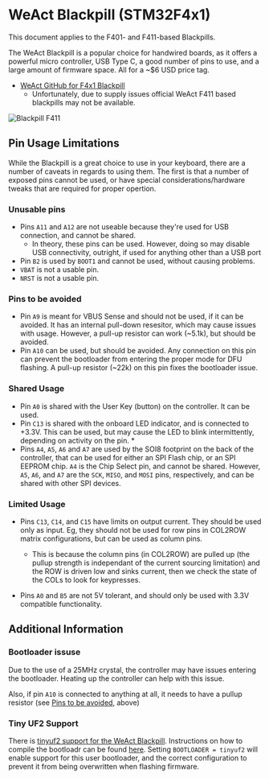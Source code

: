 # WeAct Blackpill (STM32F4x1)

This document applies to the F401- and F411-based Blackpills.

The WeAct Blackpill is a popular choice for handwired boards, as it offers a powerful micro controller, USB Type C, a good number of pins to use, and a large amount of firmware space.  All for a ~$6 USD price tag. 

* [WeAct GitHub for F4x1 Blackpill](https://github.com/WeActStudio/WeActStudio.MiniSTM32F4x1)
  * Unfortunately, due to supply issues official WeAct F411 based blackpills may not be available.

![Blackpill F411](https://i.imgur.com/nCgeolTh.png)


## Pin Usage Limitations

While the Blackpill is a great choice to use in your keyboard, there are a number of caveats in regards to using them.  The first is that a number of exposed pins cannot be used, or have special considerations/hardware tweaks that are required for proper opertion. 

### Unusable pins
* Pins `A11` and `A12` are not useable because they're used for USB connection, and cannot be shared.
  * In theory, these pins can be used.  However, doing so may disable USB connectivity, outright, if used for anything other than a USB port
* Pin `B2` is used by `BOOT1` and cannot be used, without causing problems. 
* `VBAT` is not a usable pin.
* `NRST` is not a usable pin.

### Pins to be avoided
* Pin `A9` is meant for VBUS Sense and should not be used, if it can be avoided.  It has an internal pull-down resesitor, which may cause issues with usage.  However, a pull-up resistor can work (~5.1k), but should be avoided.
* Pin `A10` can be used, but should be avoided.  Any connection on this pin can prevent the bootloader from entering the proper mode for DFU flashing.  A pull-up resistor (~22k) on this pin fixes the bootloader issue. 

### Shared Usage
* Pin `A0` is shared with the User Key (button) on the controller.  It can be used. 
* Pin `C13` is shared with the onboard LED indicator, and is connected to +3.3V.  This can be used, but may cause the LED to blink intermittently, depending on activity on the pin. 
  * 
* Pins `A4`, `A5`, `A6` and `A7` are used by the SOI8 footprint on the back of the controller, that can be used for either an SPI Flash chip, or an SPI EEPROM chip.  `A4` is the Chip Select pin, and cannot be shared.  However, `A5`, `A6`, and `A7` are the `SCK`, `MISO`, and `MOSI` pins, respectively, and can be shared with other SPI devices. 

### Limited Usage
* Pins `C13`, `C14`, and `C15` have limits on output current. They should be used only as input.   Eg, they should not be used for row pins in COL2ROW matrix configurations, but can be used as column pins.
  * This is because the column pins (in COL2ROW) are pulled up (the pullup strength is independant of the current sourcing limitation) and the ROW is driven low and sinks current, then we check the state of the COLs to look for keypresses.

* Pins `A0` and `B5` are not 5V tolerant, and should only be used with 3.3V compatible functionality. 

## Additional Information

### Bootloader issuse

Due to the use of a 25MHz crystal, the controller may have issues entering the bootloader.  Heating up the controller can help with this issue. 

Also, if pin `A10` is connected to anything at all, it needs to have a pullup resistor (see [Pins to be avoided](#pins-to-be-avoided), above)

### Tiny UF2 Support

There is [tinyuf2 support for the WeAct Blackpill](https://github.com/adafruit/tinyuf2/tree/master/ports/stm32f4/boards/stm32f411ce_blackpill).  Instructions on how to compile the bootloadr can be found [here](https://github.com/adafruit/tinyuf2#build-and-flash).  Setting `BOOTLOADER = tinyuf2` will enable support for this user bootloader, and the correct configuration to prevent it from being overwritten when flashing firmware. 
